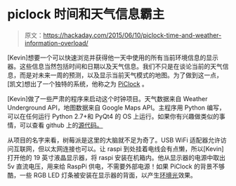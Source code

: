 # piclock 时间和天气信息霸主

> 原文：<https://hackaday.com/2015/06/10/piclock-time-and-weather-information-overload/>

[Kevin]想要一个可以快速浏览并获得他一天中使用的所有当前环境信息的显示器。这些信息当然包括时间和日期以及天气信息。我们不只是在谈论当前的天气信息，而是对未来一周的预测，以及显示当前天气模式的地图。为了做到这一点，[凯文]想出了一个独特的系统，他称之为 [PiClock](https://hackaday.io/project/6184-piclock-a-raspberry-pi-clock-weather-display) 。

[Kevin]做了一些严肃的程序来启动这个时钟项目。天气数据来自 Weather Underground API，地图数据来自 Google Maps API。主程序用 Python 编写，可以在任何运行 Python 2.7+和 PyQt4 的 OS 上运行。如果你有兴趣做类似的事情，可以查看 github 上的[源代码。](https://github.com/n0bel/PiClock/blob/master/Documentation/Overview.md)

从项目的名字来看，树莓派是这里的大脑就不足为奇了。USB WiFi 适配器允许访问互联网，但以太网连接也可以。让 raspi 到处挂着电线会有点懒，所以[Kevin]打开他的 19 英寸液晶显示器，将 raspi 安装在机箱内。他从显示器的电源中取出 5v 直流电压，用来给 RaspPi 供电，不需要外部电源！如果 PiClock 的背景不够酷，一些 RGB LED 灯条被安装在显示器的背面，以产生[环境光](http://en.wikipedia.org/wiki/Ambilight)效果。